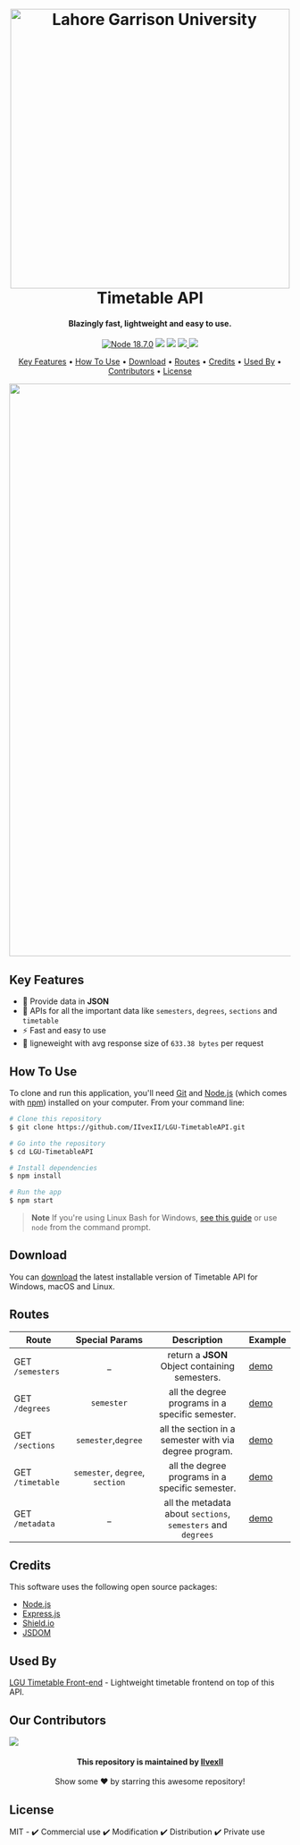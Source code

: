 <h1 align="center">
  <br>
  <a href="https://timetable.lgu.edu.pk"><img src="https://user-images.githubusercontent.com/41378765/200201356-6ebba91a-dec8-4314-93ff-3b7268c4274c.png" alt="Lahore Garrison University" width="500"></a>
  <br>
  Timetable API
  <br>
</h1>

<h4 align="center">Blazingly fast, lightweight and easy to use.</h4>

<p align="center">
  <a href="#"><img src="https://img.shields.io/badge/node-18.7.0-success"alt="Node 18.7.0"></a>
  <a href="#"><img src="https://img.shields.io/badge/API-v1.0-informational"></a>
  <a href="#"><img src="https://img.shields.io/github/repo-size/iivexii/LGU-TimetableAPI"></a>
  <a href="#">
    <img src="https://img.shields.io/github/forks/iivexii/LGU-TimetableAPI?color=30b781">
  </a>
 <a href="#">
    <img src="https://img.shields.io/github/stars/iivexii/LGU-TimetableAPI">
  </a>
 
</p>

<p align="center">
  <a href="#key-features">Key Features</a> • 
  <a href="#how-to-use">How To Use</a> • 
  <a href="#download">Download</a> • 
  <a href="#routes">Routes</a> • 
  <a href="#credits">Credits</a> • 
  <a href="#used-by">Used By</a> • 
  <a href="#our-contributors">Contributors</a> •
  <a href="#license">License</a>
</p>

<div align='center'><img src='https://user-images.githubusercontent.com/41378765/200203572-b2e45699-0d3e-423a-b9a6-2cc2578578ef.gif' width='1024'></div>

## Key Features

- 📑 Provide data in **JSON**
- 🤝 APIs for all the important data like `semesters`, `degrees`, `sections` and `timetable`
- ⚡ Fast and easy to use
- 🔻 ligneweight with avg response size of `633.38 bytes` per request

## How To Use

To clone and run this application, you'll need [Git](https://git-scm.com) and [Node.js](https://nodejs.org/en/download/) (which comes with [npm](http://npmjs.com)) installed on your computer. From your command line:

```bash
# Clone this repository
$ git clone https://github.com/IIvexII/LGU-TimetableAPI.git

# Go into the repository
$ cd LGU-TimetableAPI

# Install dependencies
$ npm install

# Run the app
$ npm start
```

> **Note**
> If you're using Linux Bash for Windows, [see this guide](https://www.howtogeek.com/261575/how-to-run-graphical-linux-desktop-applications-from-windows-10s-bash-shell/) or use `node` from the command prompt.

## Download

You can [download](https://github.com/IIvexII/LGU-TimetableAPI/releases/tag/v1.2) the latest installable version of Timetable API for Windows, macOS and Linux.

## Routes

| Route            |         Special Params          |                         Description                          | Example                                                                               |
| ---------------- | :-----------------------------: | :----------------------------------------------------------: | ------------------------------------------------------------------------------------- |
| GET `/semesters` |               \_                |        return a **JSON** Object containing semesters.        | [demo](https://lgu-timetable-api.deta.dev/semesters)                                  |
| GET `/degrees`   |           `semester`            |       all the degree programs in a specific semester.        | [demo](https://lgu-timetable-api.deta.dev/degrees?semester=5)                         |
| GET `/sections`  |       `semester`,`degree`       |    all the section in a semester with via degree program.    | [demo](https://lgu-timetable-api.deta.dev/sections?semester=1&degree=BSCS)            |
| GET `/timetable` | `semester`, `degree`, `section` |       all the degree programs in a specific semester.        | [demo](https://lgu-timetable-api.deta.dev/timetable?semester=3&degree=BSCS&section=A) |
| GET `/metadata`  |               \_                | all the metadata about `sections`, `semesters` and `degrees` | [demo](https://lgu-timetable-api.deta.dev/metadata) |

## Credits

This software uses the following open source packages:

- [Node.js](https://nodejs.org/)
- [Express.js](https://expressjs.com/)
- [Shield.io](https://shields.io/)
- [JSDOM](https://github.com/jsdom/jsdom)

## Used By

[LGU Timetable Front-end](https://github.com/Zain-ul-din/LGU-BetterTimeTable) - Lightweight timetable frontend on top of this API.

## Our Contributors

<a href="https://github.com/IIvexII/LGU-TimetableAPI/graphs/contributors">
  <img src="https://contrib.rocks/image?repo=IIvexII/LGU-TimetableAPI" />
</a>

<div align="center">
<h4 font-weight="bold">This repository is maintained by <a href="https://github.com/IIvexII">IIvexII</a></h4>
<p> Show some ❤️ by starring this awesome repository! </p>
</div>

## License

MIT - ✔️ Commercial use ✔️ Modification ✔️ Distribution ✔️ Private use
